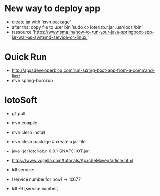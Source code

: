 # New way to deploy app
- create jar with 'mvn package'
- after that copy file to user bin 'sudo cp loteriab.r.jar /usr/local/bin'
- ressource 'https://www.sma.im/how-to-run-your-java-springboot-app-jar-war-as-systemd-service-on-linux/'

# Quick Run
- http://appsdeveloperblog.com/run-spring-boot-app-from-a-command-line/
- mvn spring-boot:run


# lotoSoft
- git pull
- mvn compile
- mvn clean install
- mvn clean package # create a jar file
- java -jar loteriab.r-0.0.1-SNAPSHOT.jar
- https://www.vogella.com/tutorials/ApacheMaven/article.html

- kill service: 
- [service number for now] -> 10677
- kill -9 [service number]

